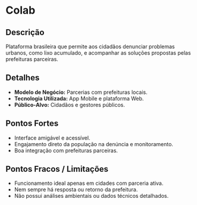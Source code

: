 # Colab

## Descrição
Plataforma brasileira que permite aos cidadãos denunciar problemas urbanos, como lixo acumulado, e acompanhar as soluções propostas pelas prefeituras parceiras.

## Detalhes
- **Modelo de Negócio:** Parcerias com prefeituras locais.
- **Tecnologia Utilizada:** App Mobile e plataforma Web.
- **Público-Alvo:** Cidadãos e gestores públicos.

## Pontos Fortes
- Interface amigável e acessível.
- Engajamento direto da população na denúncia e monitoramento.
- Boa integração com prefeituras parceiras.

## Pontos Fracos / Limitações
- Funcionamento ideal apenas em cidades com parceria ativa.
- Nem sempre há resposta ou retorno da prefeitura.
- Não possui análises ambientais ou dados técnicos detalhados.
